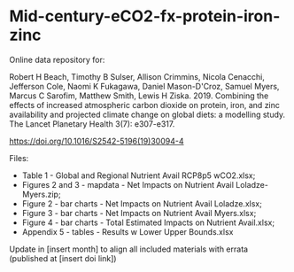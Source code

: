 # Mid-century-eCO2-fx-protein-iron-zinc

Online data repository for:

Robert H Beach, Timothy B Sulser, Allison Crimmins, Nicola Cenacchi, Jefferson Cole, Naomi K Fukagawa, Daniel Mason-D'Croz, Samuel Myers, Marcus C Sarofim, Matthew Smith, Lewis H Ziska. 2019. Combining the effects of increased atmospheric carbon dioxide on protein, iron, and zinc availability and projected climate change on global diets: a modelling study. The Lancet Planetary Health 3(7): e307-e317. 

https://doi.org/10.1016/S2542-5196(19)30094-4

Files: 
+ Table 1 - Global and Regional Nutrient Avail RCP8p5 wCO2.xlsx; 
+ Figures 2 and 3 - mapdata - Net Impacts on Nutrient Avail Loladze-Myers.zip; 
+ Figure 2 - bar charts - Net Impacts on Nutrient Avail Loladze.xlsx; 
+ Figure 3 - bar charts - Net Impacts on Nutrient Avail Myers.xlsx; 
+ Figure 4 - bar charts - Total Estimated Impacts on Nutrient Avail.xlsx; 
+ Appendix 5 - tables - Results w Lower Upper Bounds.xlsx

Update in [insert month] to align all included materials with errata (published at [insert doi link])
